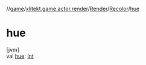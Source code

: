 //[game](../../../../index.md)/[xlitekt.game.actor.render](../../index.md)/[Render](../index.md)/[Recolor](index.md)/[hue](hue.md)

# hue

[jvm]\
val [hue](hue.md): [Int](https://kotlinlang.org/api/latest/jvm/stdlib/kotlin/-int/index.html)
